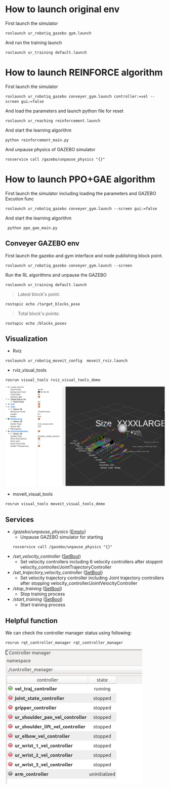 # How to launch original env
 First launch the simulator
  
  ``` 
  roslaunch ur_robotiq_gazebo gym.launch
  ```
 
 And run the training launch
  ```
  roslaunch ur_training default.launch
  ```
  
# How to launch REINFORCE algorithm
 First launch the simulator
  
  ``` 
roslaunch ur_robotiq_gazebo conveyer_gym.launch controller:=vel --screen gui:=false
  ```
 
 And load the parameters and launch python file for reset
  ```
roslaunch ur_reaching reinforcement.launch
  ```

 And start the learning algorithm 
  ```
python reinforcement_main.py 
  ```

 And unpause physics of GAZEBO simulator
 ```
 rosservice call /gazebo/unpause_physics "{}"
 ```



# How to launch PPO+GAE algorithm
First launch the simulator including loading the parameters and GAZEBO Excution func
```
roslaunch ur_robotiq_gazebo conveyer_gym.launch --screen gui:=false
```

 And start the learning algorithm 
 ```
  python ppo_gae_main.py
 ```


## Conveyer GAZEBO env

First launch the gazebo and gym interface and node publishing block point.
 ```
 roslaunch ur_robotiq_gazebo conveyer_gym.launch --screen
 ```
 
 Run the RL algorithms and unpause the GAZEBO
  ```
  roslaunch ur_training default.launch
  ```
 

> Latest block's point:
``` 
rostopic echo /target_blocks_pose
```

> Total block's points:
``` 
rostopic echo /blocks_poses 
```


## Visualization

- Rviz
```
roslaunch ur_robotiq_moveit_config  moveit_rviz.launch 
```

- rviz_visual_tools
```
rosrun visual_tools rviz_visual_tools_demo
```

![Visualization](../images/rviz_visual_tools.png)

- moveit_visual_tools
```
rosrun visual_tools moveit_visual_tools_demo
```




## Services

- _/gazebo/unpause_physics_ ([Empty](http://docs.ros.org/melodic/api/std_srvs/html/srv/Empty.html))
  - Unpause GAZEBO simulator for starting
  ```
  rosservice call /gazebo/unpause_physics "{}"
  ```
- _/set_velocity_controller_ ([SetBool](http://docs.ros.org/melodic/api/std_srvs/html/srv/SetBool.html))
  -  Set velocity controllers including 6 velocity controllers after stoppint velocity_controller/JointTrajectoryController
- _/set_trajectory_velocity_controller_ ([SetBool](http://docs.ros.org/melodic/api/std_srvs/html/srv/SetBool.html))
  -  Set velocity trajectory controller including Joint trajectory controllers after stopping velocity_controller/JointVelocityController
- _/stop_training_ ([SetBool](http://docs.ros.org/melodic/api/std_srvs/html/srv/SetBool.html))
  -  Stop training process
- _/start_training_ ([SetBool](http://docs.ros.org/melodic/api/std_srvs/html/srv/SetBool.html))
  -  Start training process


## Helpful function
We can check the controller manager status using following:
```
rosrun rqt_controller_manager rqt_controller_manager
```


![controller manager](../images/controller_manager.png)
